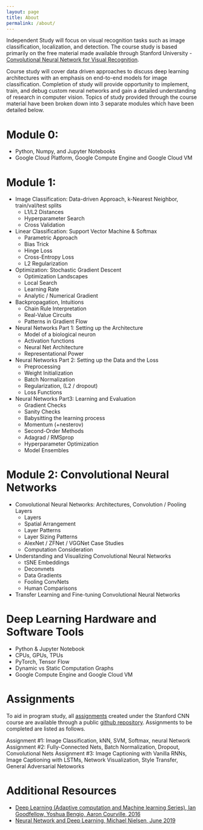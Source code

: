 ```yaml
---
layout: page
title: About
permalink: /about/
---
```

Independent Study will focus on visual recognition tasks such as image classification, localization, and detection. The course study is based primarily on the free material made available through Stanford University -  [Convolutional Neural Network for Visual Recognition](http://cs231n.stanford.edu/). 

Course study will cover data driven approaches to discuss deep learning architectures with an emphasis on end-to-end models for image classification. Completion of study will provide opportunity to implement, train, and debug custom neural networks and gain a detailed understanding of research in computer vision. Topics of study provided through the course material have been broken down into 3 separate modules which have been detailed below. 


# Module 0:
- Python, Numpy, and Jupyter Notebooks
- Google Cloud Platform, Google Compute Engine and Google Cloud VM

# Module 1:
- Image Classification: Data-driven Approach, k-Nearest Neighbor, train/val/test splits
 	- L1/L2 Distances
 	- Hyperparameter Search
 	- Cross Validation
- Linear Classification: Support Vector Machine & Softmax
	- Parametric Approach
	- Bias Trick
	- Hinge Loss
	- Cross-Entropy Loss
	- L2 Regularization
- Optimization: Stochastic Gradient Descent
	- Optimization Landscapes
	- Local Search
	- Learning Rate
	- Analytic / Numerical Gradient
- Backpropagation, Intuitions
	- Chain Rule Interpretation
	- Real-Value Circuits
	- Patterns in Gradient Flow
- Neural Networks Part 1: Setting up the Architecture
	- Model of a biological neuron
	- Activation functions
	- Neural Net Architecture
	- Representational Power
- Neural Networks Part 2: Setting up the Data and the Loss
	- Preprocessing
	- Weight Initialization
	- Batch Normalization
	- Regularization, (L2 / dropout)
	- Loss Functions
- Neural Networks Part3: Learning and Evaluation
	- Gradient Checks
	- Sanity Checks
	- Babysitting the learning process
	- Momentum (+nesterov)
	- Second-Order Methods
	- Adagrad / RMSprop
	- Hyperparameter Optimization
	- Model Ensembles


# Module 2: Convolutional Neural Networks
- Convolutional Neural Networks: Architectures, Convolution / Pooling Layers
	- Layers
	- Spatial Arrangement
	- Layer Patterns
	- Layer Sizing Patterns
	- AlexNet / ZFNet / VGGNet Case Studies
	- Computation Consideration
- Understanding and Visualizing Convolutional Neural Networks
	- tSNE Embeddings
	- Deconvnets
	- Data Gradients
	- Fooling ConvNets
	- Human Comparisons
- Transfer Learning and Fine-tuning Convolutional Neural Networks

# Deep Learning Hardware and Software Tools
- Python & Jupyter Notebook
- CPUs, GPUs, TPUs
- PyTorch, Tensor Flow
- Dynamic vs Static Computation Graphs
- Google Compute Engine and Google Cloud VM

# Assignments 
To aid in program study, all [assignments](http://cs231n.stanford.edu/) created under the Stanford CNN course are available through a public [github repository](https://github.com/cs231n/cs231n.github.io). Assignments to be completed are listed as follows.

Assignment #1: Image Classification, kNN, SVM, Softmax, neural Network
Assignment #2: Fully-Connected Nets, Batch Normalization, Dropout, Convolutional Nets 
Assignment #3: Image Captioning with Vanilla RNNs, Image Captioning with LSTMs, Network Visualization, Style Transfer, General Adversarial Netoworks


# Additional Resources

- [Deep Learning (Adaptive computation and Machine learning Series), Ian Goodfellow, Yoshua Bengio, Aaron Courville, 2016](http://www.deeplearningbook.org/)
- [Neural Network and Deep Learning, Michael Nielsen, June 2019](http://neuralnetworksanddeeplearning.com/index.html)
